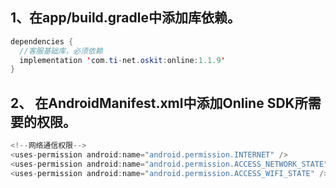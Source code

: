 
## 1、在app/build.gradle中添加库依赖。
```java
dependencies {
  //客服基础库，必须依赖
  implementation 'com.ti-net.oskit:online:1.1.9'
}
```
## 2、 在AndroidManifest.xml中添加Online SDK所需要的权限。
```java
<!--网络通信权限-->
<uses-permission android:name="android.permission.INTERNET" />
<uses-permission android:name="android.permission.ACCESS_NETWORK_STATE" />
<uses-permission android:name="android.permission.ACCESS_WIFI_STATE" />
```
  
